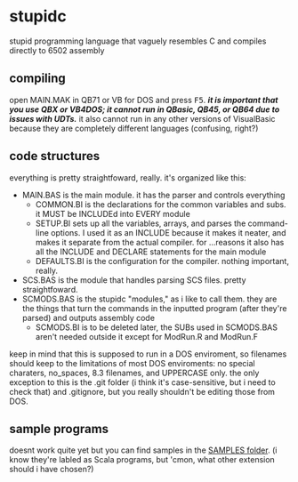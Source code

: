 # stupidc
stupid programming language that vaguely resembles C and compiles directly to 6502 assembly

## compiling
open MAIN.MAK in QB71 or VB for DOS and press <kbd>F5</kbd>. ***it is important that you use QBX or VB4DOS; it cannot run in QBasic, QB45, or QB64 due to issues with UDTs.*** it also cannot run in any other versions of VisualBasic because they are completely different languages (confusing, right?)

## code structures
everything is pretty straightfoward, really. it's organized like this:

- MAIN.BAS is the main module. it has the parser and controls everything
  - COMMON.BI is the declarations for the common variables and subs. it MUST be INCLUDEd into EVERY module
  - SETUP.BI sets up all the variables, arrays, and parses the command-line options. I used it as an INCLUDE because it makes it neater, and makes it separate from the actual compiler. for ...reasons it also has all the INCLUDE and DECLARE statements for the main module
  - DEFAULTS.BI is the configuration for the compiler. nothing important, really.
- SCS.BAS is the module that handles parsing SCS files. pretty straightfoward.
- SCMODS.BAS is the stupidc "modules," as i like to call them. they are the things that turn the commands in the inputted program (after they're parsed) and outputs assembly code
  - SCMODS.BI is to be deleted later, the SUBs used in SCMODS.BAS aren't needed outside it except for ModRun.R and ModRun.F

keep in mind that this is supposed to run in a DOS enviroment, so filenames should keep to the limitations of most DOS enviroments: no special charaters, no_spaces, 8.3 filenames, and UPPERCASE only. the only exception to this is the .git folder (i think it's case-sensitive, but i need to check that) and .gitignore, but you really shouldn't be editing those from DOS.

## sample programs
doesnt work quite yet but you can find samples in the [SAMPLES folder](https://github.com/all-other-usernames-were-taken/stupidc/tree/main/SAMPLES).
(i know they're labled as Scala programs, but 'cmon, what other extension should i have chosen?)
